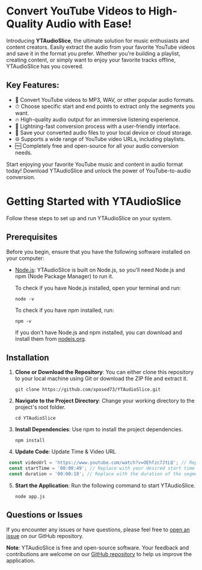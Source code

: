 # Convert YouTube Videos to High-Quality Audio with Ease!

Introducing **YTAudioSlice**, the ultimate solution for music enthusiasts and content creators. Easily extract the audio from your favorite YouTube videos and save it in the format you prefer. Whether you're building a playlist, creating content, or simply want to enjoy your favorite tracks offline, YTAudioSlice has you covered.

## Key Features:

- 🎵 Convert YouTube videos to MP3, WAV, or other popular audio formats.
- ⏱ Choose specific start and end points to extract only the segments you want.
- 🔥 High-quality audio output for an immersive listening experience.
- 🚀 Lightning-fast conversion process with a user-friendly interface.
- 💾 Save your converted audio files to your local device or cloud storage.
- 🌐 Supports a wide range of YouTube video URLs, including playlists.
- 🆓 Completely free and open-source for all your audio conversion needs.

Start enjoying your favorite YouTube music and content in audio format today! Download YTAudioSlice and unlock the power of YouTube-to-audio conversion.


# Getting Started with YTAudioSlice

Follow these steps to set up and run YTAudioSlice on your system.

## Prerequisites

Before you begin, ensure that you have the following software installed on your computer:

- [Node.js](https://nodejs.org/): YTAudioSlice is built on Node.js, so you'll need Node.js and npm (Node Package Manager) to run it. 

    To check if you have Node.js installed, open your terminal and run:
    ```shell
    node -v
    ```

    To check if you have npm installed, run:
    ```shell
    npm -v
    ```

    If you don't have Node.js and npm installed, you can download and install them from [nodejs.org](https://nodejs.org/).

## Installation

1. **Clone or Download the Repository**: You can either clone this repository to your local machine using Git or download the ZIP file and extract it.

    ```shell
    git clone https://github.com/xposed73/YTAudioSlice.git
    ```

2. **Navigate to the Project Directory**: Change your working directory to the project's root folder.

    ```shell
    cd YTAudioSlice
    ```

3. **Install Dependencies**: Use npm to install the project dependencies.

    ```shell
    npm install
    ```

4.  **Update Code**: Update Time & Video URL

   ```javascript
    const videoUrl = 'https://www.youtube.com/watch?v=OEhfzc7JtLQ'; // Replace with your youtube video url
    const startTime = '00:00:49'; // Replace with your desired start time (e.g., 30 seconds)
    const duration = '00:00:18'; // Replace with the duration of the segment you want (e.g., 1 minute)
   ```
    
5. **Start the Application**: Run the following command to start YTAudioSlice.

    ```shell
    node app.js
    ```

## Questions or Issues

If you encounter any issues or have questions, please feel free to [open an issue](https://github.com/xposed73/YTAudioSlice/issues) on our GitHub repository.

**Note**: YTAudioSlice is free and open-source software. Your feedback and contributions are welcome on our [GitHub repository](https://github.com/xposed73/YTAudioSlice) to help us improve the application.
